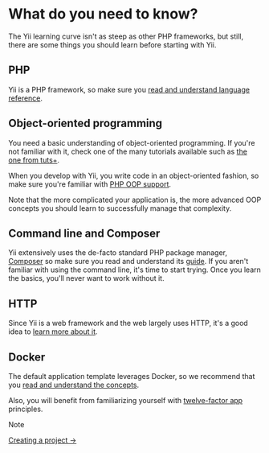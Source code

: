 # What do you need to know?

The Yii learning curve isn't as steep as other PHP frameworks, but still, there are some things you should learn before
starting with Yii.

## PHP

Yii is a PHP framework, so make sure you [read and understand language reference](https://www.php.net/manual/en/langref.php).

## Object-oriented programming

You need a basic understanding of object-oriented programming. If you're not familiar with it, check one of the many
tutorials available such as [the one from tuts+](https://code.tutsplus.com/tutorials/object-oriented-php-for-beginners--net-12762).

When you develop with Yii, you write code in an object-oriented fashion, so make sure you're familiar with
[PHP OOP support](https://www.php.net/manual/en/language.oop5.php).

Note that the more complicated your application is, the more advanced OOP concepts you should learn to successfully
manage that complexity.

## Command line and Composer

Yii extensively uses the de-facto standard PHP package manager, [Composer](https://getcomposer.org) so make sure you read
and understand its [guide](https://getcomposer.org/doc/01-basic-usage.md). If you aren't familiar with using
the command line, it's time to start trying. Once you learn the basics, you'll never want to work without it.

## HTTP

Since Yii is a web framework and the web largely uses HTTP, it's a good idea to
[learn more about it](https://developer.mozilla.org/en-US/docs/Web/HTTP).

## Docker

The default application template leverages Docker,
so we recommend that you [read and understand the concepts](https://docs.docker.com/get-started/).

Also, you will benefit from familiarizing yourself with [twelve-factor app](https://12factor.net/) principles.

> [!NOTE]
> [Creating a project →](creating-project.md)
